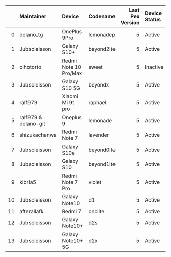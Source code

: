 |    | Maintainer           | Device                | Codename   |   Last Pex Version | Device Status   |
|---:|:---------------------|:----------------------|:-----------|-------------------:|:----------------|
|  0 | delano_tg            | OnePlus 9Pro          | lemonadep  |                  5 | Active          |
|  1 | Jubscleisson         | Galaxy S10+           | beyond2lte |                  5 | Active          |
|  2 | olhotorto            | Redmi Note 10 Pro/Max | sweet      |                  5 | Inactive        |
|  3 | Jubscleisson         | Galaxy S10 5G         | beyondx    |                  5 | Active          |
|  4 | ralf979              | Xiaomi Mi 9t pro      | raphael    |                  5 | Active          |
|  5 | ralf979 & delano-git | Oneplus 9             | lemonade   |                  5 | Active          |
|  6 | shizukachanwa        | Redmi Note 7          | lavender   |                  5 | Active          |
|  7 | Jubscleisson         | Galaxy S10e           | beyond0lte |                  5 | Active          |
|  8 | Jubscleisson         | Galaxy S10            | beyond1lte |                  5 | Active          |
|  9 | kibria5              | Redmi Note 7 Pro      | violet     |                  5 | Active          |
| 10 | Jubscleisson         | Galaxy Note10         | d1         |                  5 | Active          |
| 11 | afterallafk          | Redmi 7               | onclite    |                  5 | Active          |
| 12 | Jubscleisson         | Galaxy Note10+        | d2s        |                  5 | Active          |
| 13 | Jubscleisson         | Galaxy Note10+ 5G     | d2x        |                  5 | Active          |